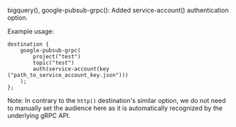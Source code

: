 bigquery(), google-pubsub-grpc(): Added service-account() authentication option.

Example usage:
```
destination {
    google-pubsub-grpc(
        project("test")
        topic("test")
        auth(service-account(key ("path_to_service_account_key.json")))
    );
};
```

Note: In contrary to the `http()` destination's similar option,
we do not need to manually set the audience here as it is
automatically recognized by the underlying gRPC API.
